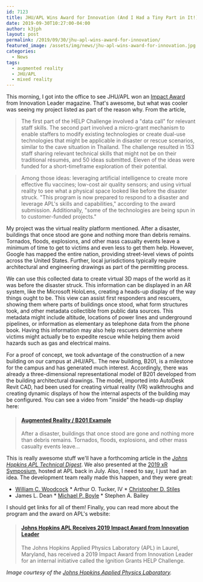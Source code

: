 ```yaml
---
id: 7123
title: JHU/APL Wins Award for Innovation (And I Had a Tiny Part in It!)
date: 2019-09-30T10:27:00-04:00
author: k3jph
layout: post
permalink: /2019/09/30/jhu-apl-wins-award-for-innovation/
featured_image: /assets/img/news/jhu-apl-wins-award-for-innovation.jpg
categories:
  - News
tags:
  - augmented reality
  - JHU/APL
  - mixed reality
---
```

This morning, I got into the office to see JHU/APL won an [Impact
Award](https://www.innovationleader.com/1163.article) from Innovation
Leader magazine. That's awesome, but what was cooler was seeing my
project listed as part of the reason why. From the article,

> The first part of the HELP Challenge involved a "data call" for
relevant staff skills. The second part involved a micro-grant
mechanism to enable staffers to modify existing technologies or
create dual-use technologies that might be applicable in disaster
or rescue scenarios, similar to the cave situation in Thailand. The
challenge resulted in 153 staff sharing relevant technical skills
that might not be on their traditional résumés, and 50 ideas
submitted. Eleven of the ideas were funded for a short-timeframe
exploration of their potential.  

>Among those ideas: leveraging
artificial intelligence to create more effective flu vaccines;
low-cost air quality sensors; and using virtual reality to see what
a physical space looked like before the disaster struck. "This
program is now prepared to respond to a disaster and leverage APL's
skills and capabilities," according to the award submission.
Additionally, "some of the technologies are being spun in to
customer-funded projects."

My project was the virtual reality platform mentioned. After a
disaster, buildings that once stood are gone and nothing more than
debris remains. Tornados, floods, explosions, and other mass casualty
events leave a minimum of time to get to victims and even less to
get them help. However, Google has mapped the entire nation, providing
street-level views of points across the United States. Further,
local jurisdictions typically require architectural and engineering
drawings as part of the permitting process.

We can use this collected data to create virtual 3D maps of the
world as it was before the disaster struck. This information can
be displayed in an AR system, like the Microsoft HoloLens, creating
a heads-up display of the way things ought to be. This view can
assist first responders and rescuers, showing them where parts of
buildings once stood, what form structures took, and other metadata
collectible from public data sources. This metadata might include
altitude, locations of power lines and underground pipelines, or
information as elementary as telephone data from the phone book.
Having this information may also help rescuers determine where
victims might actually be to expedite rescue while helping them
avoid hazards such as gas and electrical mains.

For a proof of concept, we took advantage of the construction of a
new building on our campus at JHU/APL. The new building, B201, is
a milestone for the campus and has generated much interest.
Accordingly, there was already a three-dimensional representational
model of B201 developed from the building architectural drawings.
The model, imported into AutoDesk Revit CAD, had been used for
creating virtual reality (VR) walkthroughs and creating dynamic
displays of how the internal aspects of the building may be configured.
You can see a video from "inside" the heads-up display here:

<blockquote class="embedly-card" data-card-key="66f8489580e04fc4a88a724eb5058bb3" data-card-branding="0"><h4><a href="https://youtu.be/41avYFu4j3U">Augmented Reality / B201 Example</a></h4><p>After a disaster, buildings that once stood are gone and nothing more than debris remains. Tornados, floods, explosions, and other mass casualty events leave...</p></blockquote>
<script async src="//cdn.embedly.com/widgets/platform.js" charset="UTF-8"></script>

This is really awesome stuff we'll have a forthcoming article in
the _[Johns Hopkins APL Technical
Digest](https://www.jhuapl.edu/techdigest)_. We also presented at
the [2019 xR Symposium](https://www.jhuapl.edu/xR19/), hosted at
APL back in July. Also, I need to say, I just had an idea. The
development team really made this happen, and they were great:

*   [William C.
Woodcock](https://53beersontap.typepad.com/forward_maryland/) *
Arthur O. Tucker, IV *   [Christopher D.
Stiles](https://www.linkedin.com/in/christopher-stiles-684284114)
*   James L. Dean *   [Michael P.
Boyle](https://ep.jhu.edu/about-us/faculty-directory/54-michael-boyle) *
Stephen A. Bailey

I should get links for all of them! Finally, you can read more about
the program and the award on APL's website:

<blockquote class="embedly-card" data-card-key="66f8489580e04fc4a88a724eb5058bb3" data-card-type="article-full"><h4><a href="https://www.jhuapl.edu/PressRelease/190927">Johns Hopkins APL Receives 2019 Impact Award from Innovation Leader</a></h4><p>The Johns Hopkins Applied Physics Laboratory (APL) in Laurel, Maryland, has received a 2019 Impact Award from Innovation Leader for an internal initiative called the Ignition Grants HELP Challenge.</p></blockquote>
<script async src="//cdn.embedly.com/widgets/platform.js" charset="UTF-8"></script>

_Image courtesy of the [Johns Hopkins Applied Physics
Laboratory](https://www.jhuapl.edu/PressRelease/190927)._
